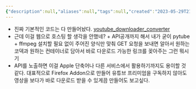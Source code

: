 ```yaml
---
{"description":null,"aliases":null,"tags":null,"created":"2023-05-29T21:43:28","updated":"2024-03-13T15:50:07","title":"0014.2 pytube 사용한 오픈소스 유튜브 다운로더","dg-publish":true,"permalink":"/docs/0014.2 pytube 사용한 오픈소스 유튜브 다운로더/","dgPassFrontmatter":true}
---
```


- 진짜 기본적인 코드는 다 만들어놨다. [youtube_downloader_converter](https://github.com/ChoiWheatley/youtube_downloader_converter)
- 근데 이걸 웹으로 호스팅 할 생각을 안했네? + API공개까지 해서 내가 굳이 pytube + ffmpeg 설치할 필요 없이 주어진 양식만 맞춰 GET 요청을 보내면 알아서 원하는 코덱과 원하는 컨테이너로 담아서 바로 다운로드 가능한 링크를 꽂아주는 그런 뭐시기 
- API를 노출하면 이걸 Apple 단축어나 다른 서비스에서 활용하기까지도 용이할 것 같다. 대표적으로 Firefox Addon으로 만들어 유튜브 프리미엄을 구독하지 않아도 영상을 보다가 바로 다운로드 받을 수 있게끔 만들어도 보고싶다.
